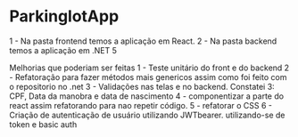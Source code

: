 # ParkinglotApp

1 - Na pasta frontend temos a aplicação em React.
2 - Na pasta backend temos a aplicação em .NET 5

Melhorias que poderiam ser feitas
1 - Teste unitário do front e do backend
2 - Refatoração para fazer métodos mais genericos assim como foi feito com o repositorio no .net
3 - Validações nas telas e no backend. Constatei 3: CPF, Data da manobra e data de nascimento
4 - componentizar a parte do react assim refatorando para nao repetir código. 
5 - refatorar o CSS
6 - Criação de autenticação de usuário utilizando JWTbearer. utilizando-se de token e basic auth 
